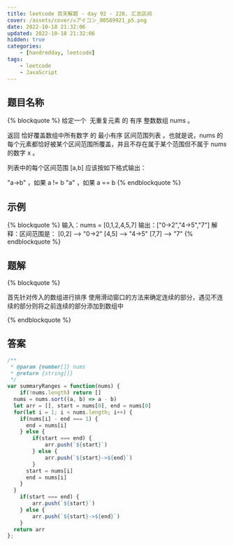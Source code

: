 ```yaml
---
title: leetcode 百天解题 - day 92 - 228. 汇总区间
cover: /assets/cover/◇アイコン_80589921_p5.png
date: 2022-10-18 21:32:06
updated: 2022-10-18 21:32:06
hidden: true
categories:
    - [handredday, leetcode]
tags:
    - leetcode
    - JavaScript
---
```


## 题目名称

{% blockquote %}
给定一个  无重复元素 的 有序 整数数组 nums 。

返回 恰好覆盖数组中所有数字 的 最小有序 区间范围列表 。也就是说，nums 的每个元素都恰好被某个区间范围所覆盖，并且不存在属于某个范围但不属于 nums 的数字 x 。

列表中的每个区间范围 [a,b] 应该按如下格式输出：

"a->b" ，如果 a != b
"a" ，如果 a == b
{% endblockquote %}

## 示例

{% blockquote %}
输入：nums = [0,1,2,4,5,7]
输出：["0->2","4->5","7"]
解释：区间范围是：
[0,2] --> "0->2"
[4,5] --> "4->5"
[7,7] --> "7"
{% endblockquote %}


## 题解


{% blockquote %}

首先针对传入的数组进行排序
使用滑动窗口的方法来确定连续的部分，遇见不连续的部分则将之前连续的部分添加到数组中

{% endblockquote %}

## 答案

~~~js
/**
 * @param {number[]} nums
 * @return {string[]}
 */
var summaryRanges = function(nums) {
    if(!nums.length) return []
  nums = nums.sort((a, b) => a - b)
  let arr = [], start = nums[0], end = nums[0]
  for(let i = 1; i < nums.length; i++) {
    if(nums[i] - end === 1) {
      end = nums[i]
    } else {
        if(start === end) {
            arr.push(`${start}`)
        } else {
            arr.push(`${start}->${end}`)
        }
      start = nums[i]
      end = nums[i]
    }
  }
    if(start === end) {
        arr.push(`${start}`)
    } else {
        arr.push(`${start}->${end}`)
    }
  return arr
};
~~~